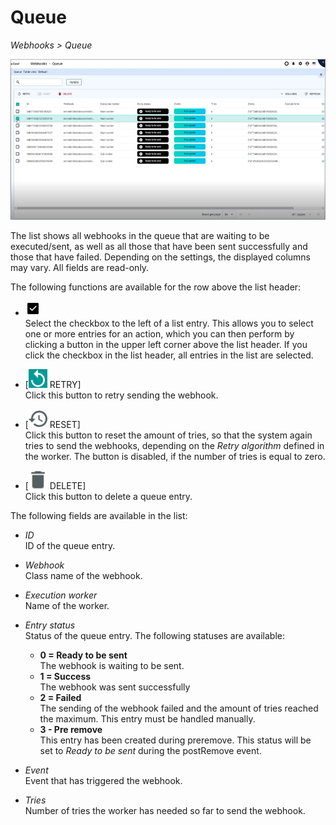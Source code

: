 # Queue

*Webhooks > Queue*

![Workers](../../Assets/Screenshots/Webhooks/Queue/Queue.png "[workers]")

The list shows all webhooks in the queue that are waiting to be executed/sent, as well as all those that have been sent successfully and those that have failed. Depending on the settings, the displayed columns may vary. All fields are read-only.

The following functions are available for the row above the list header:

- ![Select](../../Assets/Icons/Checkbox.png "[Select]") <!--- Icon-->   
   Select the checkbox to the left of a list entry. This allows you to select one or more entries for an action, which you can then perform by clicking a button in the upper left corner above the list header.
    If you click the checkbox in the list header, all entries in the list are selected. 

- [![Retry](../../Assets/Icons/Retry01.png "[Retry]") RETRY]<!---Icon-->    
    Click this button to retry sending the webhook. 

- [![Reset](../../Assets/Icons/Reset.png "[Reset]") RESET]<!---Icon-->   
    Click this button to reset the amount of tries, so that the system again tries to send the webhooks, depending on the *Retry algorithm* defined in the worker. The button is disabled, if the number of tries is equal to zero.

- [![Delete](../../Assets/Icons/Trash01.png "[Delete]") DELETE]    
    Click this button to delete a queue entry. <!---You can delete several webhooks at once?-->

The following fields are available in the list:
- *ID*   
    ID of the queue entry.

- *Webhook*   
    Class name of the webhook.

- *Execution worker*   
    Name of the worker.

- *Entry status*   
    Status of the queue entry. The following statuses are available:

    - **0 = Ready to be sent**   
        The webhook is waiting to be sent.
    - **1 = Success**   
        The webhook was sent successfully
    - **2 = Failed**   
        The sending of the webhook failed and the amount of tries reached the maximum. This entry must be handled manually.   
    - **3 - Pre remove**   
        This entry has been created during preremove. This status will be set to *Ready to be sent* during the postRemove event.<!--????nachfragen-->

- *Event*   
    Event that has triggered the webhook.

- *Tries*   
    Number of tries the worker has needed so far to send the webhook.

